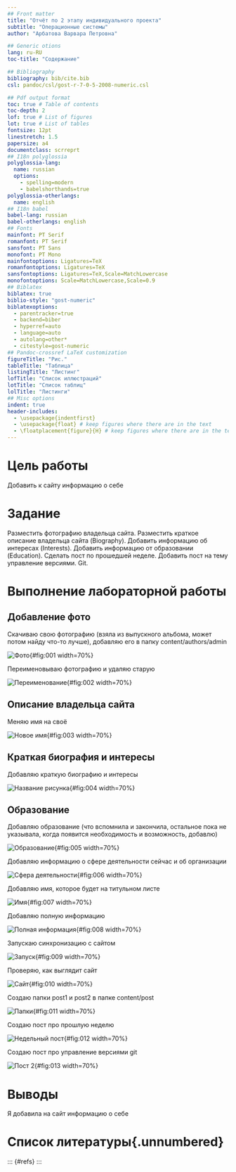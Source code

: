 ```yaml
---
## Front matter
title: "Отчёт по 2 этапу индивидуального проекта"
subtitle: "Операционные системы"
author: "Арбатова Варвара Петровна"

## Generic otions
lang: ru-RU
toc-title: "Содержание"

## Bibliography
bibliography: bib/cite.bib
csl: pandoc/csl/gost-r-7-0-5-2008-numeric.csl

## Pdf output format
toc: true # Table of contents
toc-depth: 2
lof: true # List of figures
lot: true # List of tables
fontsize: 12pt
linestretch: 1.5
papersize: a4
documentclass: scrreprt
## I18n polyglossia
polyglossia-lang:
  name: russian
  options:
	- spelling=modern
	- babelshorthands=true
polyglossia-otherlangs:
  name: english
## I18n babel
babel-lang: russian
babel-otherlangs: english
## Fonts
mainfont: PT Serif
romanfont: PT Serif
sansfont: PT Sans
monofont: PT Mono
mainfontoptions: Ligatures=TeX
romanfontoptions: Ligatures=TeX
sansfontoptions: Ligatures=TeX,Scale=MatchLowercase
monofontoptions: Scale=MatchLowercase,Scale=0.9
## Biblatex
biblatex: true
biblio-style: "gost-numeric"
biblatexoptions:
  - parentracker=true
  - backend=biber
  - hyperref=auto
  - language=auto
  - autolang=other*
  - citestyle=gost-numeric
## Pandoc-crossref LaTeX customization
figureTitle: "Рис."
tableTitle: "Таблица"
listingTitle: "Листинг"
lofTitle: "Список иллюстраций"
lotTitle: "Список таблиц"
lolTitle: "Листинги"
## Misc options
indent: true
header-includes:
  - \usepackage{indentfirst}
  - \usepackage{float} # keep figures where there are in the text
  - \floatplacement{figure}{H} # keep figures where there are in the text
---
```


# Цель работы

Добавить к сайту информацию о себе

# Задание

Разместить фотографию владельца сайта.
Разместить краткое описание владельца сайта (Biography).
Добавить информацию об интересах (Interests).
Добавить информацию от образовании (Education).
Сделать пост по прошедшей неделе.
Добавить пост на тему управление версиями. Git.

# Выполнение лабораторной работы

## Добавление фото

Скачиваю свою фотографию (взяла из выпускного альбома, может потом найду что-то лучше), добавляю его в папку content/authors/admin

![Фото](image/1.jpg){#fig:001 width=70%}

Переименовываю фотографию и удаляю старую

![Переименование](image/2.jpg){#fig:002 width=70%}

## Описание владельца сайта

Меняю имя на своё

![Новое имя](image/3.jpg){#fig:003 width=70%}

## Краткая биография и интересы

Добавляю краткую биографию и интересы

![Название рисунка](image/4.jpg){#fig:004 width=70%}

## Образование 

Добавляю образование (что вспомнила и закончила, остальное пока не указывала, когда появится необходимость и возможность, добавлю)

![Образование](image/5.jpg){#fig:005 width=70%}

Добавляю информацию о сфере деятельности сейчас и об организации

![Сфера деятельности](image/6.jpg){#fig:006 width=70%}

Добавляю имя, которое будет на титульном листе

![Имя](image/7.jpg){#fig:007 width=70%}

Добавляю полную информацию

![Полная информация](image/8.jpg){#fig:008 width=70%}

Запускаю синхронизацию с сайтом

![Запуск](image/9.jpg){#fig:009 width=70%}

Проверяю, как выглядит сайт

![Сайт](image/10.jpg){#fig:010 width=70%}

Создаю папки post1 и post2 в папке content/post

![Папки](image/11.jpg){#fig:011 width=70%}

Создаю пост про прошлую неделю

![Недельный пост](image/12.jpg){#fig:012 width=70%}

Создаю пост про управление версиями git

![Пост 2](image/13.jpg){#fig:013 width=70%}

# Выводы

Я добавила на сайт информацию о себе

# Список литературы{.unnumbered}

::: {#refs}
:::
